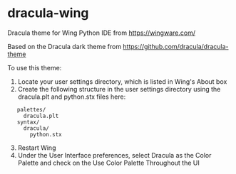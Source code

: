 # dracula-wing
Dracula theme for Wing Python IDE from https://wingware.com/

Based on the Dracula dark theme from https://github.com/dracula/dracula-theme

To use this theme:

1) Locate your user settings directory, which is listed in Wing's About box
2) Create the following structure in the user settings directory using the
   dracula.plt and python.stx files here:
   
```
   palettes/
     dracula.plt
   syntax/
     dracula/
       python.stx
```
       
3) Restart Wing
4) Under the User Interface preferences, select Dracula as the Color Palette
   and check on the Use Color Palette Throughout the UI
    
 
